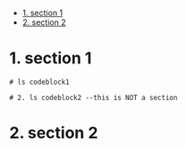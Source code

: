 <!-- TOC -->

- [1. section 1](#1-section-1)
- [2. section 2](#2-section-2)

<!-- /TOC -->

# 1. section 1
<a id="markdown-section%201" name="section%201"></a>

```
# ls codeblock1
```
```
# 2. ls codeblock2 --this is NOT a section
```

# 2. section 2
<a id="markdown-section%202" name="section%202"></a>
